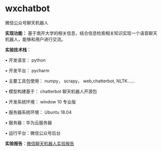 # wxchatbot
微信公众号聊天机器人

**实现功能：** 基于南开大学的相关信息，结合信息检索相关知识实现一个语音聊天机器人，能够和用户进行交流。 

**实验技术栈**：

• 开发语言： python

• 开发平台： pycharm

• 主要工具包使用： numpy， scrapy， web,chatterbot, NLTK……

• 模型构建基于： chatterbot 聊天机器人开源包

• 开发系统环境： window 10 专业版

• 服务器系统环境： Ubuntu 18.04

• 服务器：华为云服务器

• 运行平台：微信公众号后台 

**实验报告**：[微信聊天机器人实验报告](./聊天机器人实验报告.pdf)
